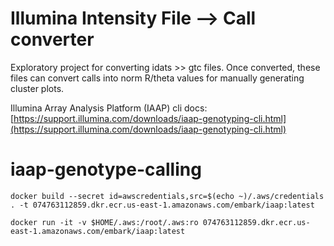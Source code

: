 # Illumina Intensity File --> Call converter
Exploratory project for converting idats >> gtc files.  Once converted, these files can convert calls into norm R/theta values for manually generating cluster plots.

Illumina Array Analysis Platform (IAAP) cli docs:  [https://support.illumina.com/downloads/iaap-genotyping-cli.html](https://support.illumina.com/downloads/iaap-genotyping-cli.html)
# iaap-genotype-calling

`docker build --secret id=awscredentials,src=$(echo ~)/.aws/credentials . -t 074763112859.dkr.ecr.us-east-1.amazonaws.com/embark/iaap:latest`

`docker run -it -v $HOME/.aws:/root/.aws:ro 074763112859.dkr.ecr.us-east-1.amazonaws.com/embark/iaap:latest`
